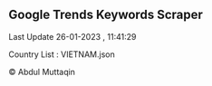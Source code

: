 

## Google Trends Keywords Scraper 
 
Last Update 26-01-2023 , 11:41:29

Country List :
VIETNAM.json



© Abdul Muttaqin 
